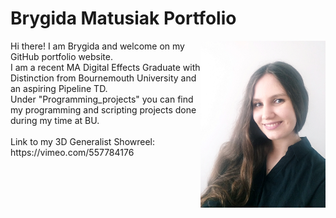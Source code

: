  # Brygida Matusiak Portfolio 








<img src="https://github.com/Brydzia96/Projects/blob/main/images/photo.jpg" align="right" width="200px"/>
  Hi there! I am Brygida and welcome on my GitHub portfolio website.  <br/> I am a recent MA Digital Effects Graduate with Distinction from Bournemouth University and an aspiring Pipeline TD. <br/>
  Under "Programming_projects" you can find my programming and scripting projects done during my time at BU. <br/>
  <br/>
 Link to my 3D Generalist Showreel: <br/>
 https://vimeo.com/557784176 

<br clear="right"/>
